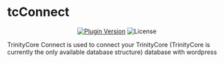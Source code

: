 # tcConnect

<p align="center">
<a href="https://github.com/DuelistRag3/tcConnect/releases/latest"><img src="https://img.shields.io/badge/Version-V.0.1-brightgreen?style=for-the-badge&logo=Wordpress" alt="Plugin Version"></a>
<img src="https://img.shields.io/badge/license-GPLv2-blue?style=for-the-badge" alt="License"></a>
</p>

TrinityCore Connect is used to connect your TrinityCore (TrinityCore is currently the only available database structure) database with wordpress